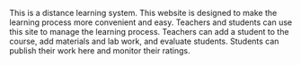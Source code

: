 This is a distance learning system. This website is designed to make the learning process more convenient and easy.
Teachers and students can use this site to manage the learning process. Teachers can add a student to the course, add materials and lab work,
and evaluate students.
Students can publish their work here and monitor their ratings.
